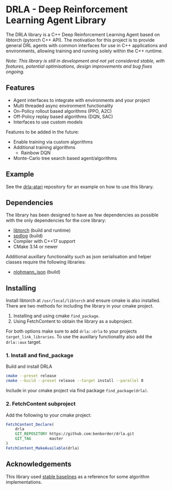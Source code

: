 # DRLA - Deep Reinforcement Learning Agent Library

The DRLA library is a C++ Deep Reinforcement Learning Agent based on libtorch (pytorch C++ API). The motivation for this project is to provide general DRL agents with common interfaces for use in C++ applications and environments, allowing training and running solely within the C++ runtime.

*Note: This library is still in development and not yet considered stable, with features, potential optimisations, design improvements and bug fixes ongoing.*

## Features

- Agent interfaces to integrate with environments and your project
- Multi threaded async environment functionality
- On-Policy rollout based algorithms (PPO, A2C)
- Off-Policy replay based algorithms (DQN, SAC)
- Interfaces to use custom models

Features to be added in the future:

- Enable training via custom algorithms
- Additional training algorithms
	- Rainbow DQN
- Monte-Carlo tree search based agent/algorithms

## Example

See the [drla-atari](https://github.com/benborder/drla-atari) repository for an example on how to use this library.

## Dependencies

The library has been designed to have as few dependencies as possible with the only dependencies for the core library:

- [libtorch](https://github.com/pytorch/pytorch) (build and runtime)
- [spdlog](https://github.com/gabime/spdlog) (build)
- Compiler with C++17 support
- CMake 3.14 or newer

Additional auxillary functionality such as json serialisation and helper classes require the following libraries:

- [nlohmann_json](https://github.com/nlohmann/json) (build)

## Installing

Install libtorch at `/usr/local/libtorch` and ensure cmake is also installed. There are two methods for including the library in your cmake project.

1. Installing and using cmake `find_package`.
2. Using FetchContent to obtain the library as a subproject.

For both options make sure to add `drla::drla` to your projects `target_link_libraries`. To use the auxillary functionality also add the `drla::aux` target.

### 1. Install and find_package

Build and install DRLA

```bash
cmake --preset release
cmake --build --preset release --target install --parallel 8
```

Include in your cmake project via find package `find_package(drla)`.

### 2. FetchContent subproject

Add the following to your cmake project:

```cmake
FetchContent_Declare(
	drla
	GIT_REPOSITORY https://github.com:benborder/drla.git
	GIT_TAG        master
)
FetchContent_MakeAvailable(drla)
```

## Acknowledgements

This library used [stable baselines](https://github.com/DLR-RM/stable-baselines3) as a reference for some algorithm implementations.
